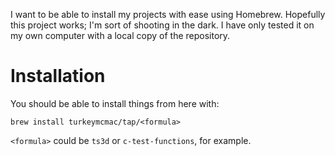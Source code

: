 I want to be able to install my projects with ease using Homebrew. Hopefully
this project works; I'm sort of shooting in the dark. I have only tested it on
my own computer with a local copy of the repository.

# Installation

You should be able to install things from here with:

```
brew install turkeymcmac/tap/<formula>
```

`<formula>` could be `ts3d` or `c-test-functions`, for example.

